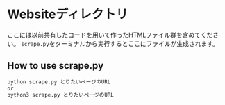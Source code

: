 # Websiteディレクトリ

ここには以前共有したコードを用いて作ったHTMLファイル群を含めてください。
`scrape.py`をターミナルから実行するとここにファイルが生成されます。

## How to use scrape.py

```sh
python scrape.py とりたいページのURL
or
python3 scrape.py とりたいページのURL
```